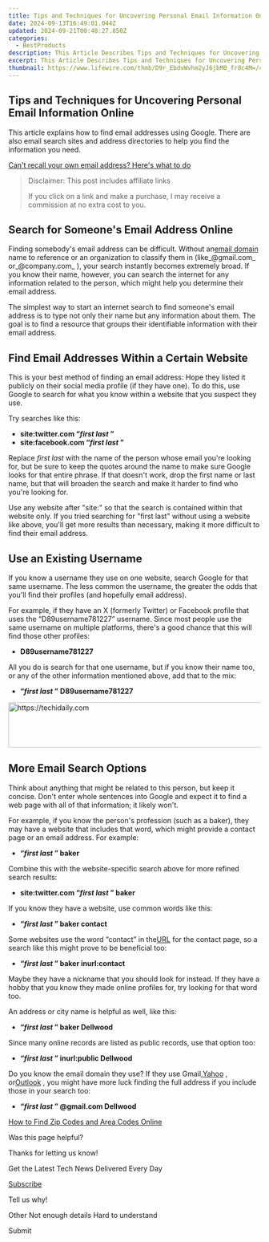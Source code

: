```yaml
---
title: Tips and Techniques for Uncovering Personal Email Information Online
date: 2024-09-13T16:49:01.044Z
updated: 2024-09-21T00:48:27.850Z
categories:
  - BestProducts
description: This Article Describes Tips and Techniques for Uncovering Personal Email Information Online
excerpt: This Article Describes Tips and Techniques for Uncovering Personal Email Information Online
thumbnail: https://www.lifewire.com/thmb/D9r_EbdvWvhm2yJ6jbM0_fr8c4M=/400x300/filters:no_upscale():max_bytes(150000):strip_icc():format(webp)/high-angle-blurred-view-of-pillars-in-world-map-shape-591407485-57d88e6a5f9b589b0a0a641b.jpg
---
```


## Tips and Techniques for Uncovering Personal Email Information Online
 This article explains how to find email addresses using Google. There are also email search sites and address directories to help you find the information you need.

[Can't recall your own email address? Here's what to do](https://www.lifewire.com/what-is-my-email-address-4143261)

>  Disclaimer: This post includes affiliate links
>
>  If you click on a link and make a purchase, I may receive a commission at no extra cost to you.
>

## Search for Someone's Email Address Online

 Finding somebody's email address can be difficult. Without an[email domain](https://www.lifewire.com/elements-of-email-address-1166413) name to reference or an organization to classify them in (like_@gmail.com_  or_@company.com_ ), your search instantly becomes extremely broad. If you know their name, however, you can search the internet for any information related to the person, which might help you determine their email address.

 The simplest way to start an internet search to find someone's email address is to type not only their name but any information about them. The goal is to find a resource that groups their identifiable information with their email address.

## Find Email Addresses Within a Certain Website

 This is your best method of finding an email address: Hope they listed it publicly on their social media profile (if they have one). To do this, use Google to search for what you know within a website that you suspect they use.

 Try searches like this:

* **site:twitter.com “_first last_ ”**
* **site:facebook.com “_first last_ ”**

 Replace _first last_ with the name of the person whose email you're looking for, but be sure to keep the quotes around the name to make sure Google looks for that entire phrase. If that doesn't work, drop the first name or last name, but that will broaden the search and make it harder to find who you're looking for.

 Use any website after "site:" so that the search is contained within that website only. If you tried searching for "first last" without using a website like above, you'll get more results than necessary, making it more difficult to find their email address.

## Use an Existing Username

 If you know a username they use on one website, search Google for that same username. The less common the username, the greater the odds that you'll find their profiles (and hopefully email address).

 For example, if they have an X (formerly Twitter) or Facebook profile that uses the “D89username781227” username. Since most people use the same username on multiple platforms, there's a good chance that this will find those other profiles:

* **D89username781227**

 All you do is search for that one username, but if you know their name too, or any of the other information mentioned above, add that to the mix:

* **“_first last_ ”** **D89username781227**

<!-- affiliate ads begin -->
<a href="https://ephamedtechinc.pxf.io/c/5597632/2136623/26400" target="_top" id="2136623">
  <img src="//a.impactradius-go.com/display-ad/26400-2136623" border="0" alt="https://techidaily.com" width="728" height="90"/>
</a>
<img height="0" width="0" src="https://ephamedtechinc.pxf.io/i/5597632/2136623/26400" style="position:absolute;visibility:hidden;" border="0" />
<!-- affiliate ads end -->

## More Email Search Options

 Think about anything that might be related to this person, but keep it concise. Don't enter whole sentences into Google and expect it to find a web page with all of that information; it likely won't.

 For example, if you know the person's profession (such as a baker), they may have a website that includes that word, which might provide a contact page or an email address. For example:

* **“_first last_ ” baker**

 Combine this with the website-specific search above for more refined search results:

* **site:twitter.com “_first last_ ” baker**

 If you know they have a website, use common words like this:

* **“_first last_ ” baker contact**

 Some websites use the word “contact” in the[URL](https://www.lifewire.com/what-is-a-url-2626035) for the contact page, so a search like this might prove to be beneficial too:

* **“_first last_ ” baker inurl:contact**

 Maybe they have a nickname that you should look for instead. If they have a hobby that you know they made online profiles for, try looking for that word too.

 An address or city name is helpful as well, like this:

* **“_first last_ ” baker Dellwood**

 Since many online records are listed as public records, use that option too:

* **“_first last_ ” inurl:public Dellwood**

 Do you know the email domain they use? If they use Gmail,[Yahoo](https://www.lifewire.com/what-is-yahoo-3483209) , or[Outlook](https://www.lifewire.com/microsoft-outlook-4164620) , you might have more luck finding the full address if you include those in your search too:

* **“_first last_ ” @gmail.com Dellwood**

[How to Find Zip Codes and Area Codes Online](https://www.lifewire.com/how-to-find-an-area-code-3481808)

Was this page helpful?

Thanks for letting us know!

 Get the Latest Tech News Delivered Every Day

[Subscribe](https://www.lifewire.com/#)

Tell us why!

 Other  Not enough details  Hard to understand

 Submit

<ins class="adsbygoogle"
     style="display:block"
     data-ad-format="autorelaxed"
     data-ad-client="ca-pub-7571918770474297"
     data-ad-slot="1223367746"></ins>

<ins class="adsbygoogle"
     style="display:block"
     data-ad-client="ca-pub-7571918770474297"
     data-ad-slot="8358498916"
     data-ad-format="auto"
     data-full-width-responsive="true"></ins>



